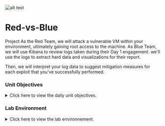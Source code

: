 ![alt text](https://github.com/zakchow/Red-vs-Blue/blob/main/Diagram..jpg)


# Red-vs-Blue
Project
As the Red Team, we will attack a vulnerable VM within your environment, ultimately gaining root access to the machine. As Blue Team, we will use Kibana to review logs taken during their Day 1 engagement. we'll use the logs to extract hard data and visualizations for their report.

Then, we will interpret your log data to suggest mitigation measures for each exploit that you've successfully performed.


### Unit Objectives

<details>
    <summary>Click here to view the daily unit objectives.</summary>
<br>

My project will prompt my knowledge of the following skills and tools:

- Penetration testing with Kali Linux.

- Log and incident analysis with Kibana.

- System hardening and configuration.

- Reporting, documentation, and communication.


</details>

### Lab Environment

<details>

<summary>Click here to view the lab environnement.</summary>

<br>

We will be using the Red vs Blue lab environment located in Windows Azure Lab Services. RDP into the Windows RDP host machine using the following credentials:

Username: `a****`
Password: `****'

Open the Hyper-V Manager to access the nested machines:

- **ELK machine credentials:** The same ELK setup that you created in my previous ELK Server Project. It holds the Kibana dashboards.
    - Username: `****`
    - Password: `***`
    - IP Address: `192.168.1.***`

- **Kali:** A standard Kali Linux machine for use in the penetration test on Day 1. 
    - Username: `***`
    - Password: `***`
    - IP Address: `192.168.1.***`

- **Capstone:** Filebeat and Metricbeat are installed and will forward logs to the ELK machine. 
   - IP Address: `192.168.1.***`
   - Please note that this VM is in the network solely for the purpose of testing alerts.
  
  ### Security+ Domains

This project covers portions of the following domains of Cybersecurity

- 1.0 Attacks, Threats, and Vulnerabilities 
- 2.0 Architecture and Design 
- 3.0 Implementation
- 4.0 Operations and Incident Response 
  following tools, in no particular order:

- Firefox
- Hydra
- Nmap
- John the Ripper
- Metasploit
- curl
- MSVenom
  
  Incident Analysis with Kibana
  Kibana to analyze logs taken during the Red Team attack. As we analyze, you will use the data to develop ideas for new alerts that can improve your monitoring.
 
Analyzing the logs is still valuable. will teach us
  
What your attack looks like from a defender's perspective.


How stealthy or detectable your tactics are.


Which kinds of alarms and alerts SOC and IR professionals can set to spot attacks like yours while they occur, rather than after.
  
following existing reports:

HTTP status codes for the top queries [Packetbeat] ECS
Top 10 HTTP requests [Packetbeat] ECS
Network Traffic Between Hosts [Packetbeat Flows] ECS
Top Hosts Creating Traffic [Packetbeat Flows] ECS
Connections over time [Packetbeat Flows] ECS
HTTP error codes [Packetbeat] ECS
Errors vs successful transactions [Packetbeat] ECS
HTTP Transactions [Packetbeat] ECS  
  
